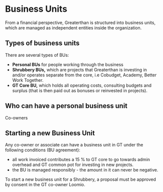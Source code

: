 # Business Units

From a financial perspective, Greaterthan is structured into business units, which are managed as independent entities inside the organization. 

## Types of business units

There are several types of BUs: 

* **Personal BUs** for people working through the business
* **Shrubbery BUs,** which are projects that Greaterthan is investing in and/or operates separate from the core, i.e Cobudget, Academy, Better Work Together.
* **GT Core BU,** which holds all operating costs, consulting budgets and surplus \(that is then paid out as bonuses or reinvested in projects\).

## Who can have a personal business unit

Co-owners

## Starting a new Business Unit

Any co-owner or associate can have a business unit in GT under the following conditions \(BU agreement\): 

* all work invoiced contributes a 15 % to GT core to go towards admin overhead and GT common pot for investing in new projects.
*  the BU is managed responsibly - the amount in it can never be negative. 

To start a new business unit for a Shrubbery, a proposal must be approved by consent in the GT co-owner Loomio.

